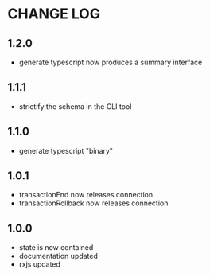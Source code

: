 # CHANGE LOG

## 1.2.0

- generate typescript now produces a summary interface

## 1.1.1

- strictify the schema in the CLI tool

## 1.1.0

- generate typescript "binary"

## 1.0.1

- transactionEnd now releases connection
- transactionRollback now releases connection

## 1.0.0

- state is now contained
- documentation updated
- rxjs updated

